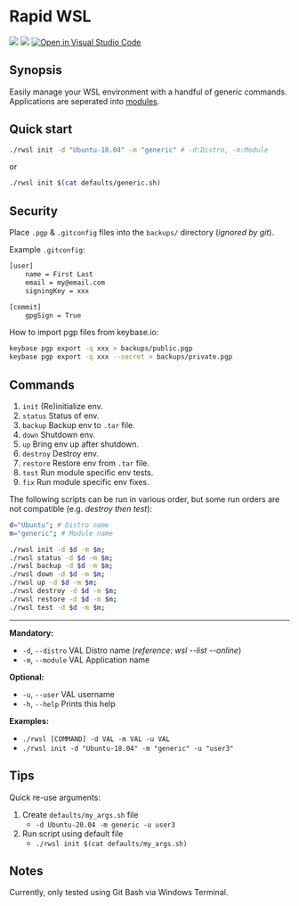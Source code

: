 # Rapid WSL

![](https://badgen.net/badge/icon/gitguardian/green?icon=gitguardian&label)
![](https://badgen.net/badge/icon/windows?icon=windows&label
)
[![Open in Visual Studio Code](https://open.vscode.dev/badges/open-in-vscode.svg)](https://open.vscode.dev/JosiahSiegel/rapid-wsl)

## Synopsis

Easily manage your WSL environment with a handful of generic commands.
Applications are seperated into [modules](modules/).

## Quick start

```sh
./rwsl init -d "Ubuntu-18.04" -m "generic" # -d:Distro, -m:Module
```
or
```sh
./rwsl init $(cat defaults/generic.sh)
```

## Security

Place `.pgp` & `.gitconfig` files into the `backups/` directory (*ignored by git*).

Example `.gitconfig`:

```sh
[user]
	name = First Last
	email = my@email.com
	signingKey = xxx

[commit]
	gpgSign = True
```

How to import pgp files from keybase.io:

```sh
keybase pgp export -q xxx > backups/public.pgp
keybase pgp export -q xxx --secret > backups/private.pgp
```

## Commands

1. `init` (Re)initialize env.
2. `status` Status of env.
3. `backup` Backup env to `.tar` file.
4. `down` Shutdown env.
5. `up` Bring env up after shutdown.
6. `destroy` Destroy env.
7. `restore` Restore env from `.tar` file.
8. `test` Run module specific env tests.
9. `fix` Run module specific env fixes.

The following scripts can be run in various order, but some run orders are not compatible (e.g. *destroy then test*):

```sh
d="Ubuntu"; # Distro name
m="generic"; # Module name

./rwsl init -d $d -m $m;
./rwsl status -d $d -m $m;
./rwsl backup -d $d -m $m;
./rwsl down -d $d -m $m;
./rwsl up -d $d -m $m;
./rwsl destroy -d $d -m $m;
./rwsl restore -d $d -m $m;
./rwsl test -d $d -m $m;

```
---

**Mandatory:**
 * `-d`, `--distro`  VAL  Distro name (*reference: wsl --list --online*)
 * `-m`, `--module`  VAL  Application name

**Optional:**
 * `-u`, `--user`    VAL  username
 * `-h`, `--help`         Prints this help

**Examples:** 
 * `./rwsl [COMMAND] -d VAL -m VAL -u VAL`
 * `./rwsl init -d "Ubuntu-18.04" -m "generic" -u "user3"`

## Tips

Quick re-use arguments:
  1. Create `defaults/my_args.sh` file
     * `-d Ubuntu-20.04 -m generic -u user3`
  2. Run script using default file
     * `./rwsl init $(cat defaults/my_args.sh)`

## Notes

Currently, only tested using Git Bash via Windows Terminal.
